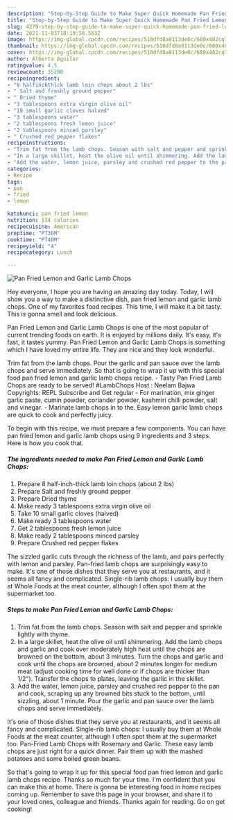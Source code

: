 ```yaml
---
description: "Step-by-Step Guide to Make Super Quick Homemade Pan Fried Lemon and Garlic Lamb Chops"
title: "Step-by-Step Guide to Make Super Quick Homemade Pan Fried Lemon and Garlic Lamb Chops"
slug: 4279-step-by-step-guide-to-make-super-quick-homemade-pan-fried-lemon-and-garlic-lamb-chops
date: 2021-11-03T18:19:58.583Z
image: https://img-global.cpcdn.com/recipes/510dfd8a8113de0c/680x482cq70/pan-fried-lemon-and-garlic-lamb-chops-recipe-main-photo.jpg
thumbnail: https://img-global.cpcdn.com/recipes/510dfd8a8113de0c/680x482cq70/pan-fried-lemon-and-garlic-lamb-chops-recipe-main-photo.jpg
cover: https://img-global.cpcdn.com/recipes/510dfd8a8113de0c/680x482cq70/pan-fried-lemon-and-garlic-lamb-chops-recipe-main-photo.jpg
author: Alberta Aguilar
ratingvalue: 4.5
reviewcount: 35200
recipeingredient:
- "8 halfinchthick lamb loin chops about 2 lbs"
- " Salt and freshly ground pepper"
- " Dried thyme"
- "3 tablespoons extra virgin olive oil"
- "10 small garlic cloves halved"
- "3 tablespoons water"
- "2 tablespoons fresh lemon juice"
- "2 tablespoons minced parsley"
- " Crushed red pepper flakes"
recipeinstructions:
- "Trim fat from the lamb chops. Season with salt and pepper and sprinkle lightly with thyme."
- "In a large skillet, heat the olive oil until shimmering. Add the lamb chops and garlic and cook over moderately high heat until the chops are browned on the bottom, about 3 minutes. Turn the chops and garlic and cook until the chops are browned, about 2 minutes longer for medium meat (adjust cooking time for well done or if chops are thicker than 1/2&#34;). Transfer the chops to plates, leaving the garlic in the skillet."
- "Add the water, lemon juice, parsley and crushed red pepper to the pan and cook, scraping up any browned bits stuck to the bottom, until sizzling, about 1 minute. Pour the garlic and pan sauce over the lamb chops and serve immediately."
categories:
- Recipe
tags:
- pan
- fried
- lemon

katakunci: pan fried lemon 
nutrition: 134 calories
recipecuisine: American
preptime: "PT36M"
cooktime: "PT40M"
recipeyield: "4"
recipecategory: Lunch

---
```



![Pan Fried Lemon and Garlic Lamb Chops](https://img-global.cpcdn.com/recipes/510dfd8a8113de0c/680x482cq70/pan-fried-lemon-and-garlic-lamb-chops-recipe-main-photo.jpg)

Hey everyone, I hope you are having an amazing day today. Today, I will show you a way to make a distinctive dish, pan fried lemon and garlic lamb chops. One of my favorites food recipes. This time, I will make it a bit tasty. This is gonna smell and look delicious.

Pan Fried Lemon and Garlic Lamb Chops is one of the most popular of current trending foods on earth. It is enjoyed by millions daily. It's easy, it's fast, it tastes yummy. Pan Fried Lemon and Garlic Lamb Chops is something which I have loved my entire life. They are nice and they look wonderful.

Trim fat from the lamb chops. Pour the garlic and pan sauce over the lamb chops and serve immediately. So that is going to wrap it up with this special food pan fried lemon and garlic lamb chops recipe. - Tasty Pan Fried Lamb Chops are ready to be served! #LambChops Host : Neelam Bajwa Copyrights: REPL Subscribe and Get regular - For marination, mix ginger garlic paste, cumin powder, coriander powder, kashmiri chilli powder, salt and vinegar. - Marinate lamb chops in to the. Easy lemon garlic lamb chops are quick to cook and perfectly juicy.


To begin with this recipe, we must prepare a few components. You can have pan fried lemon and garlic lamb chops using 9 ingredients and 3 steps. Here is how you cook that.

<!--inarticleads1-->

##### The ingredients needed to make Pan Fried Lemon and Garlic Lamb Chops:

1. Prepare 8 half-inch-thick lamb loin chops (about 2 lbs)
1. Prepare  Salt and freshly ground pepper
1. Prepare  Dried thyme
1. Make ready 3 tablespoons extra virgin olive oil
1. Take 10 small garlic cloves (halved)
1. Make ready 3 tablespoons water
1. Get 2 tablespoons fresh lemon juice
1. Make ready 2 tablespoons minced parsley
1. Prepare  Crushed red pepper flakes


The sizzled garlic cuts through the richness of the lamb, and pairs perfectly with lemon and parsley. Pan-fried lamb chops are surprisingly easy to make. It&#39;s one of those dishes that they serve you at restaurants, and it seems all fancy and complicated. Single-rib lamb chops: I usually buy them at Whole Foods at the meat counter, although I often spot them at the supermarket too. 

<!--inarticleads2-->

##### Steps to make Pan Fried Lemon and Garlic Lamb Chops:

1. Trim fat from the lamb chops. Season with salt and pepper and sprinkle lightly with thyme.
1. In a large skillet, heat the olive oil until shimmering. Add the lamb chops and garlic and cook over moderately high heat until the chops are browned on the bottom, about 3 minutes. Turn the chops and garlic and cook until the chops are browned, about 2 minutes longer for medium meat (adjust cooking time for well done or if chops are thicker than 1/2&#34;). Transfer the chops to plates, leaving the garlic in the skillet.
1. Add the water, lemon juice, parsley and crushed red pepper to the pan and cook, scraping up any browned bits stuck to the bottom, until sizzling, about 1 minute. Pour the garlic and pan sauce over the lamb chops and serve immediately.


It&#39;s one of those dishes that they serve you at restaurants, and it seems all fancy and complicated. Single-rib lamb chops: I usually buy them at Whole Foods at the meat counter, although I often spot them at the supermarket too. Pan-Fried Lamb Chops with Rosemary and Garlic. These easy lamb chops are just right for a quick dinner. Pair them up with the mashed potatoes and some boiled green beans. 

So that's going to wrap it up for this special food pan fried lemon and garlic lamb chops recipe. Thanks so much for your time. I'm confident that you can make this at home. There is gonna be interesting food in home recipes coming up. Remember to save this page in your browser, and share it to your loved ones, colleague and friends. Thanks again for reading. Go on get cooking!
